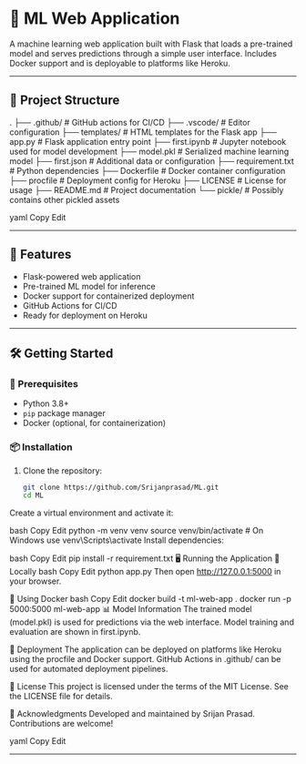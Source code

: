 # 🧠 ML Web Application

A machine learning web application built with Flask that loads a pre-trained model and serves predictions through a simple user interface. Includes Docker support and is deployable to platforms like Heroku.

---

## 📁 Project Structure

.
├── .github/ # GitHub actions for CI/CD
├── .vscode/ # Editor configuration
├── templates/ # HTML templates for the Flask app
├── app.py # Flask application entry point
├── first.ipynb # Jupyter notebook used for model development
├── model.pkl # Serialized machine learning model
├── first.json # Additional data or configuration
├── requirement.txt # Python dependencies
├── Dockerfile # Docker container configuration
├── procfile # Deployment config for Heroku
├── LICENSE # License for usage
├── README.md # Project documentation
└── pickle/ # Possibly contains other pickled assets

yaml
Copy
Edit

---

## 🚀 Features

- Flask-powered web application
- Pre-trained ML model for inference
- Docker support for containerized deployment
- GitHub Actions for CI/CD
- Ready for deployment on Heroku

---

## 🛠️ Getting Started

### 🔧 Prerequisites

- Python 3.8+
- `pip` package manager
- Docker (optional, for containerization)

### 📦 Installation

1. Clone the repository:
   ```bash
   git clone https://github.com/Srijanprasad/ML.git
   cd ML
Create a virtual environment and activate it:

bash
Copy
Edit
python -m venv venv
source venv/bin/activate  # On Windows use venv\Scripts\activate
Install dependencies:

bash
Copy
Edit
pip install -r requirement.txt
🖥️ Running the Application
🔧 Locally
bash
Copy
Edit
python app.py
Then open http://127.0.0.1:5000 in your browser.

🐳 Using Docker
bash
Copy
Edit
docker build -t ml-web-app .
docker run -p 5000:5000 ml-web-app
📊 Model Information
The trained model (model.pkl) is used for predictions via the web interface. Model training and evaluation are shown in first.ipynb.

🚀 Deployment
The application can be deployed on platforms like Heroku using the procfile and Docker support. GitHub Actions in .github/ can be used for automated deployment pipelines.

📄 License
This project is licensed under the terms of the MIT License. See the LICENSE file for details.

🙌 Acknowledgments
Developed and maintained by Srijan Prasad. Contributions are welcome!

yaml
Copy
Edit

---


